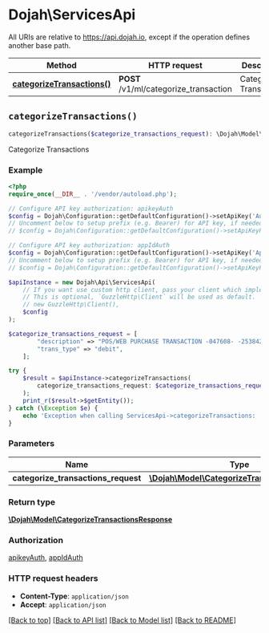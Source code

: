 # Dojah\ServicesApi

All URIs are relative to https://api.dojah.io, except if the operation defines another base path.

| Method | HTTP request | Description |
| ------------- | ------------- | ------------- |
| [**categorizeTransactions()**](ServicesApi.md#categorizeTransactions) | **POST** /v1/ml/categorize_transaction | Categorize Transactions |


## `categorizeTransactions()`

```php
categorizeTransactions($categorize_transactions_request): \Dojah\Model\CategorizeTransactionsResponse
```

Categorize Transactions

### Example

```php
<?php
require_once(__DIR__ . '/vendor/autoload.php');

// Configure API key authorization: apikeyAuth
$config = Dojah\Configuration::getDefaultConfiguration()->setApiKey('Authorization', 'YOUR_API_KEY');
// Uncomment below to setup prefix (e.g. Bearer) for API key, if needed
// $config = Dojah\Configuration::getDefaultConfiguration()->setApiKeyPrefix('Authorization', 'Bearer');

// Configure API key authorization: appIdAuth
$config = Dojah\Configuration::getDefaultConfiguration()->setApiKey('AppId', 'YOUR_API_KEY');
// Uncomment below to setup prefix (e.g. Bearer) for API key, if needed
// $config = Dojah\Configuration::getDefaultConfiguration()->setApiKeyPrefix('AppId', 'Bearer');

$apiInstance = new Dojah\Api\ServicesApi(
    // If you want use custom http client, pass your client which implements `GuzzleHttp\ClientInterface`.
    // This is optional, `GuzzleHttp\Client` will be used as default.
    // new GuzzleHttp\Client(),
    $config
);

$categorize_transactions_request = [
        "description" => "POS/WEB PURCHASE TRANSACTION -047608- -253842-MUNCHIES BY MOE OY OYNG",
        "trans_type" => "debit",
    ];

try {
    $result = $apiInstance->categorizeTransactions(
        categorize_transactions_request: $categorize_transactions_request
    );
    print_r($result->$getEntity());
} catch (\Exception $e) {
    echo 'Exception when calling ServicesApi->categorizeTransactions: ', $e->getMessage(), PHP_EOL;
}
```

### Parameters

| Name | Type | Description  | Notes |
| ------------- | ------------- | ------------- | ------------- |
| **categorize_transactions_request** | [**\Dojah\Model\CategorizeTransactionsRequest**](../Model/CategorizeTransactionsRequest.md)|  | [optional] |

### Return type

[**\Dojah\Model\CategorizeTransactionsResponse**](../Model/CategorizeTransactionsResponse.md)

### Authorization

[apikeyAuth](../../README.md#apikeyAuth), [appIdAuth](../../README.md#appIdAuth)

### HTTP request headers

- **Content-Type**: `application/json`
- **Accept**: `application/json`

[[Back to top]](#) [[Back to API list]](../../README.md#endpoints)
[[Back to Model list]](../../README.md#models)
[[Back to README]](../../README.md)
